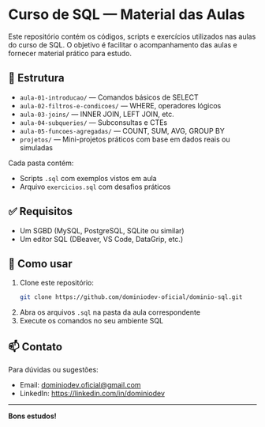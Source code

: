 # Curso de SQL — Material das Aulas

Este repositório contém os códigos, scripts e exercícios utilizados nas aulas do curso de SQL. O objetivo é facilitar o acompanhamento das aulas e fornecer material prático para estudo.

## 📁 Estrutura

- `aula-01-introducao/` — Comandos básicos de SELECT  
- `aula-02-filtros-e-condicoes/` — WHERE, operadores lógicos  
- `aula-03-joins/` — INNER JOIN, LEFT JOIN, etc.  
- `aula-04-subqueries/` — Subconsultas e CTEs  
- `aula-05-funcoes-agregadas/` — COUNT, SUM, AVG, GROUP BY  
- `projetos/` — Mini-projetos práticos com base em dados reais ou simuladas

Cada pasta contém:
- Scripts `.sql` com exemplos vistos em aula
- Arquivo `exercicios.sql` com desafios práticos

## ✅ Requisitos

- Um SGBD (MySQL, PostgreSQL, SQLite ou similar)
- Um editor SQL (DBeaver, VS Code, DataGrip, etc.)

## 🚀 Como usar

1. Clone este repositório:
   ```bash
   git clone https://github.com/dominiodev-oficial/dominio-sql.git
   ```
2. Abra os arquivos `.sql` na pasta da aula correspondente
3. Execute os comandos no seu ambiente SQL

## 📫 Contato

Para dúvidas ou sugestões:
- Email: dominiodev.oficial@gmail.com
- LinkedIn: https://linkedin.com/in/dominiodev

---

**Bons estudos!**
